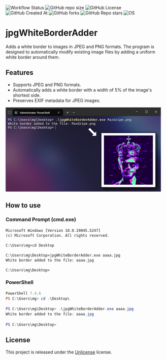 
![Workflow Status](https://github.com/mg0x7BE/jpg-white-border-adder/actions/workflows/dotnet.yml/badge.svg)
![GitHub repo size](https://img.shields.io/github/repo-size/mg0x7BE/jpg-white-border-adder)
![GitHub License](https://img.shields.io/github/license/mg0x7BE/jpg-white-border-adder)
![GitHub Created At](https://img.shields.io/github/created-at/mg0x7BE/jpg-white-border-adder)
![GitHub forks](https://img.shields.io/github/forks/mg0x7BE/jpg-white-border-adder)
![GitHub Repo stars](https://img.shields.io/github/stars/mg0x7BE/jpg-white-border-adder)
![OS](https://img.shields.io/badge/os-Windows-blue)

# jpgWhiteBorderAdder

Adds a white border to images in JPEG and PNG formats. The program is designed to automatically modify existing image files by adding a uniform white border around them.

## Features

- Supports JPEG and PNG formats.
- Automatically adds a white border with a width of 5% of the image's shortest side.
- Preserves EXIF metadata for JPEG images.

![Example](example.png)

## How to use

### Command Prompt (cmd.exe)

```
Microsoft Windows [Version 10.0.19045.5247]
(c) Microsoft Corporation. All rights reserved.

C:\Users\mg>cd Desktop

C:\Users\mg\Desktop>jpgWhiteBorderAdder.exe aaaa.jpg
White border added to the file: aaaa.jpg

C:\Users\mg\Desktop>
```
### PowerShell
```PowerShell
PowerShell 7.4.6
PS C:\Users\mg> cd .\Desktop\

PS C:\Users\mg\Desktop> .\jpgWhiteBorderAdder.exe aaaa.jpg
White border added to the file: aaaa.jpg

PS C:\Users\mg\Desktop>
```

## License

This project is released under the [Unlicense](LICENSE) license.
